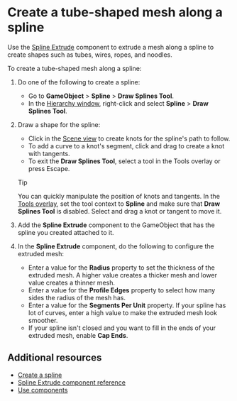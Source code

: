 # Create a tube-shaped mesh along a spline

Use the [Spline Extrude](extrude-component.md) component to extrude a mesh along a spline to create shapes such as tubes, wires, ropes, and noodles.  

To create a tube-shaped mesh along a spline:

1. Do one of the following to create a spline: 
    * Go to **GameObject** &gt; **Spline** &gt; **Draw Splines Tool**.
    * In the [Hierarchy window](xref:Hierarchy), right-click and select **Spline** &gt; **Draw Splines Tool**.
1. Draw a shape for the spline:
    * Click in the [Scene view](xref:UsingTheSceneView) to create knots for the spline's path to follow.
    * To add a curve to a knot's segment, click and drag to create a knot with tangents.
    * To exit the **Draw Splines Tool**, select a tool in the Tools overlay or press Escape.  

    > [!TIP]
    > You can quickly manipulate the position of knots and tangents. In the [Tools overlay](xref:overlays), set the tool context to **Spline** and make sure that **Draw Splines Tool** is disabled. Select and drag a knot or tangent to move it.

1. Add the **Spline Extrude** component to the GameObject that has the spline you created attached to it. 
1. In the **Spline Extrude** component, do the following to configure the extruded mesh:
    * Enter a value for the **Radius** property to set the thickness of the extruded mesh. A higher value creates a thicker mesh and lower value creates a thinner mesh. 
    * Enter a value for the **Profile Edges** property to select how many sides the radius of the mesh has. 
    * Enter a value for the **Segments Per Unit** property. If your spline has lot of curves, enter a high value to make the extruded mesh look smoother.  
    * If your spline isn't closed and you want to fill in the ends of your extruded mesh, enable **Cap Ends**. 

## Additional resources

* [Create a spline](create-a-spline.md)
* [Spline Extrude component reference](extrude-component.md)
* [Use components](xref:UsingComponents)
